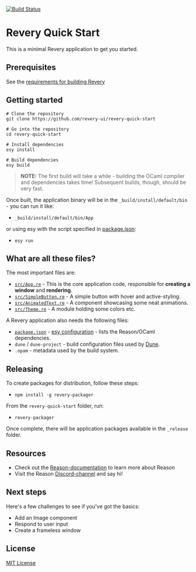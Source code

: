 [![Build Status](https://dev.azure.com/revery-ui/revery/_apis/build/status/revery-ui.revery-quick-start?branchName=master)](https://dev.azure.com/revery-ui/revery/_build/latest?definitionId=4?branchName=master)

# Revery Quick Start

This is a minimal Revery application to get you started.

## Prerequisites

See the [requirements for building Revery](https://github.com/revery-ui/revery/wiki/Building-&-Installing)

## Getting started

```
# Clone the repository
git clone https://github.com/revery-ui/revery-quick-start

# Go into the repository
cd revery-quick-start

# Install dependencies
esy install

# Build dependencies
esy build
```

> **NOTE:** The first build will take a while - building the OCaml compiler and dependencies takes time! Subsequent builds, though, should be very fast.

Once built, the application binary will be in the `_build/install/default/bin` - you can run it like:

- `_build/install/default/bin/App`

or using esy with the script specified in [package.json](package.json#L8):

- `esy run`

## What are all these files?

The most important files are:

- [`src/App.re`](./src/App.re) - This is the core application code, responsible for **creating a window** and **rendering**.
- [`src/SimpleButton.re`](./src/SimpleButton.re) - A simple button with hover and active-styling.
- [`src/AnimatedText.re`](./src/AnimatedText.re) - A component showcasing some neat animations.
- [`src/Theme.re`](./src/Theme.re) - A module holding some colors etc.

A Revery application also needs the following files:

- [`package.json`](package.json) - [esy configuration](https://esy.sh/docs/en/configuration.html) - lists the Reason/OCaml dependencies.
- `dune` / `dune-project` - build configuration files used by [Dune](https://dune.readthedocs.io/en/latest/).
- `.opam` - metadata used by the build system.

## Releasing

To create packages for distribution, follow these steps:

- `npm install -g revery-packager`

From the `revery-quick-start` folder, run:

- `revery-packager`

Once complete, there will be application packages available in the `_release` folder.

## Resources

- Check out the [Reason-documentation](https://reasonml.org) to learn more about Reason
- Visit the Reason [Discord-channel](https://discordapp.com/invite/reasonml) and say hi!

## Next steps

Here's a few challenges to see if you've got the basics:

- Add an Image component
- Respond to user input
- Create a frameless window

## License

[MIT License](LICENSE)
